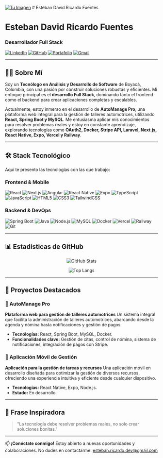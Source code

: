 [![Tu Imagen](https://www.xtrafondos.com/wallpapers/programacion-computadora-y-lentes-10837.jpg)](ENLACE_OPCIONAL) # Esteban David Ricardo Fuentes

# Esteban David Ricardo Fuentes
### Desarrollador Full Stack

[![LinkedIn](https://img.shields.io/badge/LinkedIn-0A66C2?style=for-the-badge&logo=linkedin&logoColor=white)](https://www.linkedin.com/in/tu-perfil/)
[![GitHub](https://img.shields.io/badge/GitHub-181717?style=for-the-badge&logo=github&logoColor=white)](https://github.com/estebanfuentes)
[![Portafolio](https://img.shields.io/badge/Portafolio-FF5722?style=for-the-badge&logo=google-chrome&logoColor=white)](https://tu-portafolio.com)
[![Gmail](https://img.shields.io/badge/Gmail-EA4335?style=for-the-badge&logo=gmail&logoColor=white)](mailto:esteban.ricardo.dev@gmail.com)

---

## 👨‍💻 Sobre Mí

Soy un **Tecnólogo en Análisis y Desarrollo de Software** de Boyacá, Colombia, con una pasión por construir soluciones robustas y eficientes. Mi enfoque principal es el **desarrollo Full Stack**, dominando tanto el frontend como el backend para crear aplicaciones completas y escalables.

Actualmente, estoy inmerso en el desarrollo de **AutoManage Pro**, una plataforma web integral para la gestión de talleres automotrices, utilizando **React, Spring Boot y MySQL**. Me entusiasma aplicar mis conocimientos para resolver problemas reales y estoy en constante aprendizaje, explorando tecnologías como **OAuth2, Docker, Stripe API, Laravel, Next.js, React Native, Expo, Vercel y Railway**.

---

## 🛠️ Stack Tecnológico

Aquí te presento las tecnologías con las que trabajo:

### Frontend & Mobile
![React](https://img.shields.io/badge/React-61DAFB?style=flat-square&logo=react&logoColor=black)
![Next.js](https://img.shields.io/badge/Next.js-000000?style=flat-square&logo=next.js&logoColor=white)
![Angular](https://img.shields.io/badge/Angular-DD0031?style=flat-square&logo=angular&logoColor=white)
![React Native](https://img.shields.io/badge/React_Native-61DAFB?style=flat-square&logo=react&logoColor=black)
![Expo](https://img.shields.io/badge/Expo-000020?style=flat-square&logo=expo&logoColor=white)
![TypeScript](https://img.shields.io/badge/TypeScript-3178C6?style=flat-square&logo=typescript&logoColor=white)
![JavaScript](https://img.shields.io/badge/JavaScript-F7DF1E?style=flat-square&logo=javascript&logoColor=black)
![HTML5](https://img.shields.io/badge/HTML5-E34F26?style=flat-square&logo=html5&logoColor=white)
![CSS3](https://img.shields.io/badge/CSS3-1572B6?style=flat-square&logo=css3&logoColor=white)
![TailwindCSS](https://img.shields.io/badge/TailwindCSS-06B6D4?style=flat-square&logo=tailwind-css&logoColor=white)

### Backend & DevOps
![Spring Boot](https://img.shields.io/badge/Spring_Boot-6DB33F?style=flat-square&logo=spring-boot&logoColor=white)
![Java](https://img.shields.io/badge/Java-007396?style=flat-square&logo=java&logoColor=white)
![Node.js](https://img.shields.io/badge/Node.js-339933?style=flat-square&logo=node.js&logoColor=white)
![MySQL](https://img.shields.io/badge/MySQL-4479A1?style=flat-square&logo=mysql&logoColor=white)
![Docker](https://img.shields.io/badge/Docker-2496ED?style=flat-square&logo=docker&logoColor=white)
![Vercel](https://img.shields.io/badge/Vercel-000000?style=flat-square&logo=vercel&logoColor=white)
![Railway](https://img.shields.io/badge/Railway-0B0D0E?style=flat-square&logo=railway&logoColor=white)
![Git](https://img.shields.io/badge/Git-F05032?style=flat-square&logo=git&logoColor=white)

---

## 📊 Estadísticas de GitHub

<p align="center">
  <img src="https://github-readme-stats.vercel.app/api?username=esteban225&show_icons=true&theme=radical&count_private=true" alt="GitHub Stats" />
</p>
<p align="center">
  <img src="https://github-readme-stats.vercel.app/api/top-langs/?username=esteban225&layout=compact&theme=radical" alt="Top Langs" />
</p>

---

## 🚀 Proyectos Destacados

### 🔧 AutoManage Pro
**Plataforma web para gestión de talleres automotrices**
Un sistema integral que facilita la administración de talleres automotrices, abarcando desde la agenda y nómina hasta notificaciones y gestión de pagos.
- **Tecnologías:** React, Spring Boot, MySQL, Docker.
- **Funcionalidades clave:** Gestión de citas, control de nómina, sistema de notificaciones, integración de pagos con Stripe.

### 📱 Aplicación Móvil de Gestión
**Aplicación para la gestión de tareas y recursos**
Una aplicación móvil en desarrollo diseñada para optimizar la gestión de diversos recursos, ofreciendo una experiencia intuitiva y eficiente desde cualquier dispositivo.
- **Tecnologías:** React Native, Expo, Node.js.
- **Estado:** En desarrollo.

---

## 📌 Frase Inspiradora

> "La tecnología debe resolver problemas reales, no solo crear soluciones bonitas."

---

📫 **¡Conéctate conmigo!**
Estoy abierto a nuevas oportunidades y colaboraciones. No dudes en contactarme:
[esteban.ricardo.dev@gmail.com](mailto:esteban.ricardo.dev@gmail.com)
